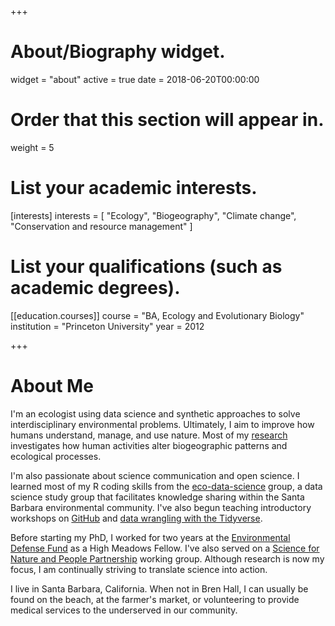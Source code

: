 +++
# About/Biography widget.
widget = "about"
active = true
date = 2018-06-20T00:00:00

# Order that this section will appear in.
weight = 5

# List your academic interests.
[interests]
  interests = [
    "Ecology",
    "Biogeography",
    "Climate change",
    "Conservation and resource management"
  ]

# List your qualifications (such as academic degrees).
[[education.courses]]
  course = "BA, Ecology and Evolutionary Biology"
  institution = "Princeton University"
  year = 2012
 
+++

# About Me

I'm an ecologist using data science and synthetic approaches to solve interdisciplinary environmental problems. Ultimately, I aim to improve how humans understand, manage, and use nature. Most of my [research](http://www.alexafredstonhermann.com/#research) investigates how human activities alter biogeographic patterns and ecological processes. 

I'm also passionate about science communication and open science. I learned most of my R coding skills from the [eco-data-science](https://eco-data-science.github.io/) group, a data science study group that facilitates knowledge sharing within the Santa Barbara environmental community. I've also begun teaching introductory workshops on [GitHub](https://github.com/afredstonhermann/github-intro-2) and [data wrangling with the Tidyverse](https://github.com/afredstonhermann/tidyverse_tutorial). 

Before starting my PhD, I worked for two years at the [Environmental Defense Fund](https://www.edf.org/) as a High Meadows Fellow. I've also served on a [Science for Nature and People Partnership](https://snappartnership.net/) working group. Although research is now my focus, I am continually striving to translate science into action. 

I live in Santa Barbara, California. When not in Bren Hall, I can usually be found on the beach, at the farmer's market, or volunteering to provide medical services to the underserved in our community. 
